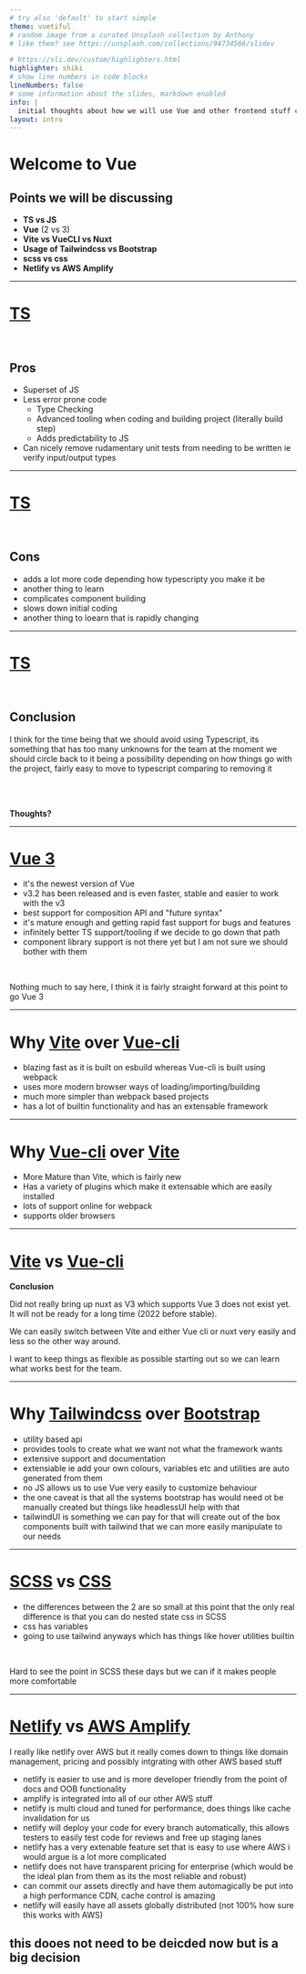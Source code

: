 ```yaml
---
# try also 'default' to start simple
theme: vuetiful
# random image from a curated Unsplash collection by Anthony
# like them? see https://unsplash.com/collections/94734566/slidev

# https://sli.dev/custom/highlighters.html
highlighter: shiki
# show line numbers in code blocks
lineNumbers: false
# some information about the slides, markdown enabled
info: |
  initial thoughts about how we will use Vue and other frontend stuff compared to our old approachin rails
layout: intro
---
```


# Welcome to Vue

## Points we will be discussing

- **TS vs JS**
- **Vue** (2 vs 3)
- **Vite vs VueCLI vs Nuxt**
- **Usage of Tailwindcss vs Bootstrap**
- **scss vs css**
- **Netlify vs AWS Amplify**

<!--
Table of contents
-->

---

# [TS](https://www.typescriptlang.org/)

<br>

## Pros

- Superset of JS
- Less error prone code
  - Type Checking
  - Advanced tooling when coding and building project (literally build step)
  - Adds predictability to JS
- Can nicely remove rudamentary unit tests from needing to be written ie verify input/output types

---

# [TS](https://www.typescriptlang.org/)

<br>

## Cons

- adds a lot more code depending how typescripty you make it be
- another thing to learn
- complicates component building
- slows down initial coding
- another thing to loearn that is rapidly changing

---

# [TS](https://www.typescriptlang.org/)

<br>

## Conclusion

I think for the time being that we should avoid using Typescript, its something that has too many unknowns for the team at the moment
we should circle back to it being a possibility depending on how things go with the project, fairly easy to move to typescript comparing to removing it

<br>
<br>

**Thoughts?**

---

# [Vue 3](https://v3.vuejs.org/)

- it's the newest version of Vue
- v3.2 has been released and is even faster, stable and easier to work with the v3
- best support for composition API and "future syntax"
- it's mature enough and getting rapid fast support for bugs and features
- infinitely better TS support/tooling if we decide to go down that path
- component library support is not there yet but I am not sure we should bother with them

<br>

Nothing much to say here, I think it is fairly straight forward at this point to go Vue 3

---

# Why [Vite](https://vitejs.dev/) over [Vue-cli](https://cli.vuejs.org/)

- blazing fast as it is built on esbuild whereas Vue-cli is built using webpack
- uses more modern browser ways of loading/importing/building
- much more simpler than webpack based projects
- has a lot of builtin functionality and has an extensable framework

---

# Why [Vue-cli](https://cli.vuejs.org/) over [Vite](https://vitejs.dev/)

- More Mature than Vite, which is fairly new
- Has a variety of plugins which make it extensable which are easily installed
- lots of support online for webpack
- supports older browsers

---

# [Vite](https://vitejs.dev/) vs [Vue-cli](https://cli.vuejs.org/)

**Conclusion**

Did not really bring up nuxt as V3 which supports Vue 3 does not exist yet. It will not be ready for a long time (2022 before stable).

We can easily switch between Vite and either Vue cli or nuxt very easily and less so the other way around.

I want to keep things as flexible as possible starting out so we can learn what works best for the team.

---

# Why [Tailwindcss](https://tailwindcss.com/) over [Bootstrap](https://getbootstrap.com/)

- utility based api
- provides tools to create what we want not what the framework wants
- extensive support and documentation
- extensiable ie add your own colours, variables etc and utilities are auto generated from them
- no JS allows us to use Vue very easily to customize behaviour
- the one caveat is that all the systems bootstrap has would need ot be manually created but things like headlessUI help with that
- tailwindUI is something we can pay for that will create out of the box components built with tailwind that we can more easily manipulate to our needs

---

# [SCSS](https://sass-lang.com/) vs [CSS](https://developer.mozilla.org/en-US/docs/Web/CSS)

- the differences between the 2 are so small at this point that the only real difference is that you can do nested state css in SCSS
- css has variables
- going to use tailwind anyways which has things like hover utilities builtin

<br>

Hard to see the point in SCSS these days but we can if it makes people more comfortable

---

# [Netlify](https://www.netlify.com/) vs [AWS Amplify](https://aws.amazon.com/amplify/)

I really like netlify over AWS but it really comes down to things like domain management, pricing and possibly intgrating with other AWS based stuff

- netlify is easier to use and is more developer friendly from the point of docs and OOB functionality
- amplify is integrated into all of our other AWS stuff
- netlify is multi cloud and tuned for performance, does things like cache invalidation for us
- netlify will deploy your code for every branch automatically, this allows testers to easily test code for reviews and free up staging lanes
- netlify has a very extenable feature set that is easy to use where AWS i would argue is a lot more complicated
- netlify does not have transparent pricing for enterprise (which would be the ideal plan from them as its the most reliable and robust)
- can commit our assets directly and have them automagically be put into a high performance CDN, cache control is amazing
- netlify will easily have all assets globally distributed (not 100% how sure this works with AWS)

## this dooes not need to be deicded now but is a big decision
